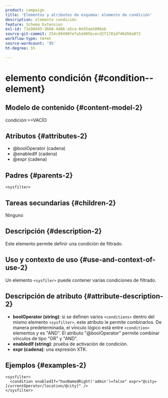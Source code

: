 ```yaml
---
product: campaign
title: 'Elementos y atributos de esquema: elemento de condición'
description: elemento condición
feature: Schema Extension
exl-id: 71e98d45-3660-4d86-a5ca-8e55ae5896eb
source-git-commit: 254c89490fefa5d405bcecd2f1781df46450a873
workflow-type: tm+mt
source-wordcount: '95'
ht-degree: 5%

---
```


# elemento condición {#condition--element}


## Modelo de contenido {#content-model-2}

condición:==VACÍO

## Atributos {#attributes-2}

* @boolOperator (cadena)
* @enabledIf (cadena)
* @expr (cadena)

## Padres {#parents-2}

`<sysfilter>`

## Tareas secundarias {#children-2}

Ninguno

## Descripción {#description-2}

Este elemento permite definir una condición de filtrado.

## Uso y contexto de uso {#use-and-context-of-use-2}

Un elemento `<sysfiler>` puede contener varias condiciones de filtrado.

## Descripción de atributo {#attribute-description-2}

* **boolOperator (string)**: si se definen varios `<conditions>` dentro del mismo elemento `<sysfilter>`, este atributo le permite combinarlos. De manera predeterminada, el vínculo lógico está entre `<condition>` elementos y es &quot;AND&quot;. El atributo &quot;@boolOperator&quot; permite combinar vínculos de tipo &quot;OR&quot; y &quot;AND&quot;.
* **enabledIf (string)**: prueba de activación de condición.
* **expr (cadena)**: una expresión XTK.

## Ejemplos {#examples-2}

```
<sysfilter>
  <condition enabledIf="hasNamedRight('admin')=false" expr="@city=[currentOperator/location/@city]" />
</sysfilter>
```
